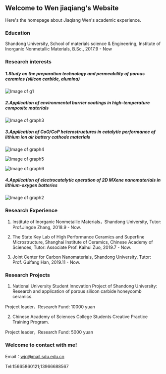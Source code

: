 ## Welcome to Wen jiaqiang's Website

Here's the homepage about Jiaqiang Wen's academic experience.

### Education

Shandong University, School of materials science & Engineering, Institute of Inorganic Nonmetallic Materials, B.Sc., 2017.9 - Now

### Research interests

##### 1.Study on the preparation technology and permeability of porous ceramics (silicon carbide, alumina)

![Image of g1](https://raw.githubusercontent.com/NeedleCandy/Wen-Jiaqiang.github.io/master/g1.jpg)

##### 2.Application of environmental barrier coatings in high-temperature composite materials

![Image of graph3](https://raw.githubusercontent.com/NeedleCandy/Wen-Jiaqiang.github.io/master/graph3.png)

##### 3.Application of CoO/CoP heterostructures in catalytic performance of lithium ion air battery cathode materials

![Image of graph4](https://raw.githubusercontent.com/NeedleCandy/Wen-Jiaqiang.github.io/master/graph4.png)

![Image of graph5](https://raw.githubusercontent.com/NeedleCandy/Wen-Jiaqiang.github.io/master/graph5.png)

![Image of graph6](https://raw.githubusercontent.com/NeedleCandy/Wen-Jiaqiang.github.io/master/graph6.png)

##### 4.Application of electrocatalytic operation of 2D MXene nanomaterials in lithium-oxygen batteries

![Image of graph2](https://raw.githubusercontent.com/NeedleCandy/Wen-Jiaqiang.github.io/master/graph2.png)

### Research Experience

1. Institute of Inorganic Nonmetallic Materials，Shandong University, Tutor: Prof.Jingde Zhang, 2018.9 - Now.

2. The State Key Lab of High Performance Ceramics and Superfine Microstructure, Shanghai Institute of Ceramics, Chinese Academy of Sciences, Tutor: Associate Prof. Kaihui Zuo, 2019.7 - Now.

3. Joint Center for Carbon Nanomaterials, Shandong University, Tutor: Prof. Guifang Han, 2019.11 - Now.

### Research Projects

1. National University Student Innovation Project of Shandong University: Research and application of porous silicon carbide honeycomb ceramics.

 Project leader，Research Fund: 10000 yuan

2. Chinese Academy of Sciences College Students Creative Practice Training Program.

 Project leader，Research Fund: 5000 yuan

### Welcome to contact with me!

Email：wjq@mail.sdu.edu.cn

Tel:15665860121;13966688567

